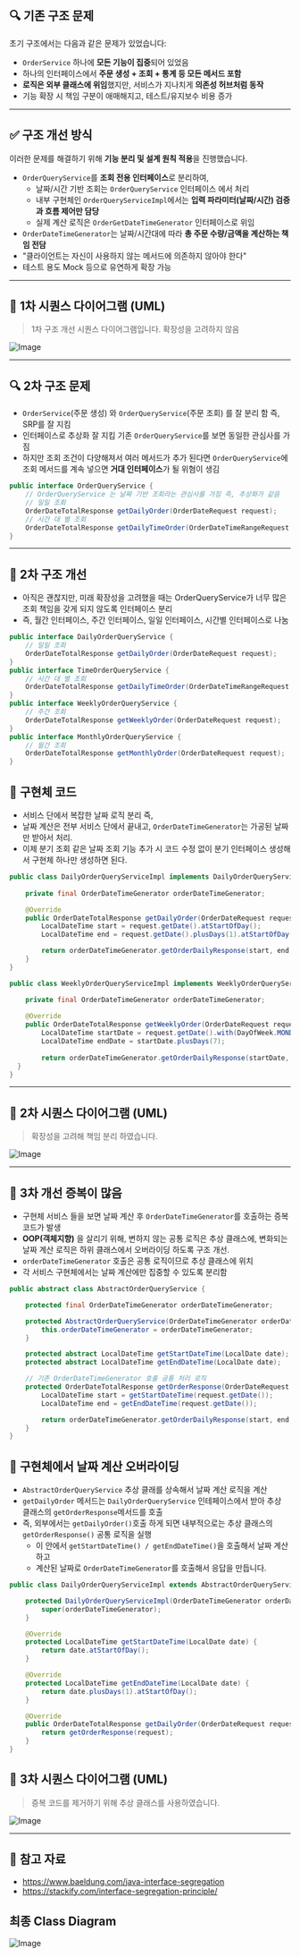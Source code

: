 ## 🔍 기존 구조 문제

초기 구조에서는 다음과 같은 문제가 있었습니다:

- `OrderService` 하나에 **모든 기능이 집중**되어 있었음
- 하나의 인터페이스에서 **주문 생성 + 조회 + 통계 등 모든 메서드 포함**
- **로직은 외부 클래스에 위임**했지만, 서비스가 지나치게 **의존성 허브처럼 동작**
- 기능 확장 시 책임 구분이 애매해지고, 테스트/유지보수 비용 증가

---
## ✅ 구조 개선 방식

이러한 문제를 해결하기 위해 **기능 분리 및 설계 원칙 적용**을 진행했습니다.

- `OrderQueryService`를 **조회 전용 인터페이스**로 분리하여,
    - 날짜/시간 기반 조회는 `OrderQueryService` 인터페이스 에서 처리
    - 내부 구현체인 `OrderQueryServiceImpl`에서는 **입력 파라미터(날짜/시간) 검증과 흐름 제어만 담당**
    - 실제 계산 로직은 `OrderGetDateTimeGenerator` 인터페이스로 위임
- `OrderDateTimeGenerator`는 날짜/시간대에 따라 **총 주문 수량/금액을 계산하는 책임 전담**
- "클라이언트는 자신이 사용하지 않는 메서드에 의존하지 않아야 한다"
- 테스트 용도 Mock 등으로 유연하게 확장 가능

---
## 📘 1차 시퀀스 다이어그램 (UML)
> 1차 구조 개선 시퀀스 다이어그램입니다. 확장성을 고려하지 않음

![Image](https://github.com/user-attachments/assets/ff5c1f4a-58db-4644-b8b1-1622be5692f8)

---
## 🔍 2차 구조 문제
- `OrderService`(주문 생성) 와 `OrderQueryService`(주문 조회) 를 잘 분리 함 즉, SRP를 잘 지킴
- 인터페이스로 추상화 잘 지킴 기존 `OrderQueryService`를 보면 동일한 관심사를 가짐
- 하지만 조회 조건이 다양해져서 여러 메서드가 추가 된다면 `OrderQueryService`에 조회 메서드를 계속 넣으면 **거대 인터페이스**가 될 위혐이 생김
```java
public interface OrderQueryService {
    // OrderQueryService 는 날짜 기반 조회라는 관심사를 가짐 즉, 추상화가 같음
    // 일일 조회
    OrderDateTotalResponse getDailyOrder(OrderDateRequest request);
    // 시간 대 별 조회
    OrderDateTotalResponse getDailyTimeOrder(OrderDateTimeRangeRequest request);
}
```

---
## 💊 2차 구조 개선

- 아직은 괜찮지만, 미래 확장성을 고려했을 때는 OrderQueryService가 너무 많은 조회 책임을 갖게 되지 않도록 인터페이스 분리
- 즉, 월간 인터페이스, 주간 인터페이스, 일일 인터페이스, 시간별 인터페이스로 나눔
```java
public interface DailyOrderQueryService { 
    // 일일 조회
    OrderDateTotalResponse getDailyOrder(OrderDateRequest request);
}
public interface TimeOrderQueryService {
    // 시간 대 별 조회
    OrderDateTotalResponse getDailyTimeOrder(OrderDateTimeRangeRequest request);
}
public interface WeeklyOrderQueryService {
    // 주간 조회
    OrderDateTotalResponse getWeeklyOrder(OrderDateRequest request);
}
public interface MonthlyOrderQueryService {
    // 월간 조회
    OrderDateTotalResponse getMonthlyOrder(OrderDateRequest request);
}
```

## 🧠 구현체 코드

- 서비스 단에서 복잡한 날짜 로직 분리 즉,
- 날짜 계산은 전부 서비스 단에서 끝내고, `OrderDateTimeGenerator`는 가공된 날짜만 받아서 처리.
- 이제 분기 조회 같은 날짜 조회 기능 추가 시 코드 수정 없이 분기 인터페이스 생성해서 구현체 하나만 생성하면 된다.

```java
public class DailyOrderQueryServiceImpl implements DailyOrderQueryService{
    
    private final OrderDateTimeGenerator orderDateTimeGenerator;

    @Override
    public OrderDateTotalResponse getDailyOrder(OrderDateRequest request) {
        LocalDateTime start = request.getDate().atStartOfDay();
        LocalDateTime end = request.getDate().plusDays(1).atStartOfDay();

        return orderDateTimeGenerator.getOrderDailyResponse(start, end, request.getDate());
    }
}

public class WeeklyOrderQueryServiceImpl implements WeeklyOrderQueryService {

    private final OrderDateTimeGenerator orderDateTimeGenerator;
  
    @Override
    public OrderDateTotalResponse getWeeklyOrder(OrderDateRequest request) {
        LocalDateTime startDate = request.getDate().with(DayOfWeek.MONDAY).atStartOfDay();
        LocalDateTime endDate = startDate.plusDays(7);
    
        return orderDateTimeGenerator.getOrderDailyResponse(startDate, endDate, request.getDate());
  }
}
```

---

## 📘 2차 시퀀스 다이어그램 (UML)
> 확장성을 고려해 책임 분리 하였습니다.

![Image](https://github.com/user-attachments/assets/c40a3d78-7e9b-42c7-ba06-fc349a3e09cc)

---

## 📢 3차 개선 증복이 많음

- 구현체 서비스 들을 보면 날짜 계산 후 `OrderDateTimeGenerator`를 호출하는 증복 코드가 발생
- **OOP(객체지향)** 을 살리기 위해, 변하지 않는 공통 로직은 추상 클래스에, 변화되는 날짜 계산 로직은 하위 클래스에서 오버라이딩 하도록 구조 개선.
- `orderDateTimeGenerator` 호출은 공통 로직이므로 추상 클래스에 위치
- 각 서비스 구현체에서는 날짜 계산에만 집중할 수 있도록 분리함

```java
public abstract class AbstractOrderQueryService {

    protected final OrderDateTimeGenerator orderDateTimeGenerator;

    protected AbstractOrderQueryService(OrderDateTimeGenerator orderDateTimeGenerator) {
        this.orderDateTimeGenerator = orderDateTimeGenerator;
    }

    protected abstract LocalDateTime getStartDateTime(LocalDate date);
    protected abstract LocalDateTime getEndDateTime(LocalDate date);

    // 기존 OrderDateTimeGenerator 호출 공통 처리 로직
    protected OrderDateTotalResponse getOrderResponse(OrderDateRequest request) {
        LocalDateTime start = getStartDateTime(request.getDate());
        LocalDateTime end = getEndDateTime(request.getDate());

        return orderDateTimeGenerator.getOrderDailyResponse(start, end, request.getDate());
    }
}
```

##	📆 구현체에서 날짜 계산 오버라이딩

- `AbstractOrderQueryService` 추상 클래를 상속해서 날짜 계산 로직을 계산
- `getDailyOrder` 메서드는 `DailyOrderQueryService` 인테페이스에서 받아 추상 클래스의 `getOrderResponse`메서드를 호출
- 즉, 외부에서는 `getDailyOrder()`호출 하게 되면 내부적으로는 추상 클래스의 `getOrderResponse()` 공통 로직을 실행 
  - 이 안에서 `getStartDateTime() / getEndDateTime()`을 호출해서 날짜 계산하고
  - 계산된 날짜로 `OrderDateTimeGenerator`를 호출해서 응답을 만듭니다.

```java
public class DailyOrderQueryServiceImpl extends AbstractOrderQueryService implements DailyOrderQueryService{

    protected DailyOrderQueryServiceImpl(OrderDateTimeGenerator orderDateTimeGenerator) {
        super(orderDateTimeGenerator);
    }

    @Override
    protected LocalDateTime getStartDateTime(LocalDate date) {
        return date.atStartOfDay();
    }

    @Override
    protected LocalDateTime getEndDateTime(LocalDate date) {
        return date.plusDays(1).atStartOfDay();
    }

    @Override
    public OrderDateTotalResponse getDailyOrder(OrderDateRequest request) {
        return getOrderResponse(request);
    }
}
```

## 📘 3차 시퀀스 다이어그램 (UML)
> 증복 코드를 제거하기 위해 추상 클래스를 사용하였습니다.

![Image](https://github.com/user-attachments/assets/751a16ba-feec-4542-9065-4a73093f684d)

---
## 📒 참고 자료
- https://www.baeldung.com/java-interface-segregation
- https://stackify.com/interface-segregation-principle/

## 최종 Class Diagram
![Image](https://github.com/user-attachments/assets/d9490997-5e88-4aa1-8f76-de8a550b894c)
